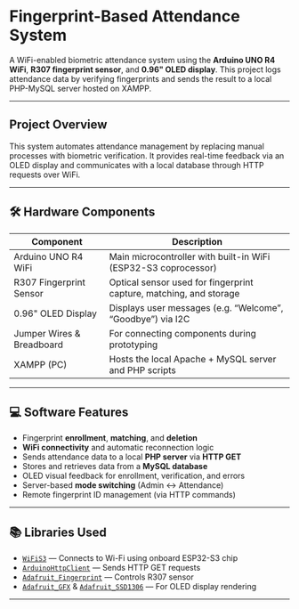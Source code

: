 # Fingerprint-Based Attendance System

A WiFi-enabled biometric attendance system using the **Arduino UNO R4 WiFi**, **R307 fingerprint sensor**, and **0.96" OLED display**. This project logs attendance data by verifying fingerprints and sends the result to a local PHP-MySQL server hosted on XAMPP.

---

## Project Overview

This system automates attendance management by replacing manual processes with biometric verification. It provides real-time feedback via an OLED display and communicates with a local database through HTTP requests over WiFi.

---

## 🛠️ Hardware Components

| Component              | Description |
|------------------------|-------------|
| Arduino UNO R4 WiFi    | Main microcontroller with built-in WiFi (ESP32-S3 coprocessor) |
| R307 Fingerprint Sensor| Optical sensor used for fingerprint capture, matching, and storage |
| 0.96\" OLED Display     | Displays user messages (e.g. “Welcome”, “Goodbye”) via I2C |
| Jumper Wires & Breadboard | For connecting components during prototyping |
| XAMPP (PC)             | Hosts the local Apache + MySQL server and PHP scripts |

---

## 💻 Software Features

- Fingerprint **enrollment**, **matching**, and **deletion**
- **WiFi connectivity** and automatic reconnection logic
- Sends attendance data to a local **PHP server** via **HTTP GET**
- Stores and retrieves data from a **MySQL database**
- OLED visual feedback for enrollment, verification, and errors
- Server-based **mode switching** (Admin ↔ Attendance)
- Remote fingerprint ID management (via HTTP commands)

---

## 📚 Libraries Used

- [`WiFiS3`](https://www.arduino.cc/en/Reference/WiFiS3) — Connects to Wi-Fi using onboard ESP32-S3 chip  
- [`ArduinoHttpClient`](https://github.com/arduino-libraries/ArduinoHttpClient) — Sends HTTP GET requests  
- [`Adafruit_Fingerprint`](https://github.com/adafruit/Adafruit-Fingerprint-Sensor-Library) — Controls R307 sensor  
- [`Adafruit_GFX`](https://github.com/adafruit/Adafruit-GFX-Library) & [`Adafruit_SSD1306`](https://github.com/adafruit/Adafruit_SSD1306) — For OLED display rendering

---
